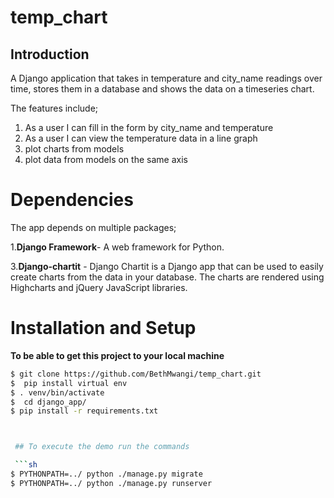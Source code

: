 # temp_chart
## Introduction
A Django application that takes in temperature and city_name readings over time, stores them in a database and shows the data on a timeseries chart.


 The features include;
 
 1. As a user I can fill in the form by city_name and temperature
 2. As a user I can view the temperature data in a line graph
 3. plot charts from models
 4. plot data from models on the same axis
 

 # Dependencies
 The app depends on multiple packages;

   1.**Django Framework**- A web framework for Python. 
 
   3.**Django-chartit** - Django Chartit is a Django app that can be used to easily create charts from the  data in your database. The charts are rendered using Highcharts and jQuery JavaScript libraries.
  
# Installation and Setup

**To be able to get this project to your local machine**


```sh
$ git clone https://github.com/BethMwangi/temp_chart.git
$  pip install virtual env
$ . venv/bin/activate
$  cd django_app/
$ pip install -r requirements.txt



 ## To execute the demo run the commands

 ```sh
$ PYTHONPATH=../ python ./manage.py migrate
$ PYTHONPATH=../ python ./manage.py runserver

